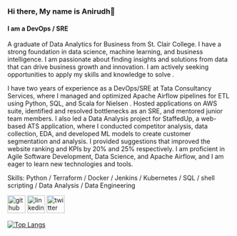 ### Hi there, My name is Anirudh👋
#### I am a DevOps / SRE
A graduate of Data Analytics for Business from St. Clair College. I have a strong foundation in data science, machine learning, and business intelligence. I am passionate about finding insights and solutions from data that can drive business growth and innovation. I am actively seeking opportunities to apply my skills and knowledge to solve .

I have two years of experience as a DevOps/SRE at Tata Consultancy Services, where I managed and optimized Apache Airflow pipelines for ETL using Python, SQL, and Scala for Nielsen . Hosted applications on AWS suite, identified and resolved bottlenecks as an SRE, and mentored junior team members. I also led a Data Analysis project for StaffedUp, a web-based ATS application, where I conducted competitor analysis, data collection, EDA, and developed ML models to create customer segmentation and analysis. I provided suggestions that improved the website ranking and KPIs by 20% and 25% respectively. I am proficient in Agile Software Development, Data Science, and Apache Airflow, and I am eager to learn new technologies and tools.

Skills: Python / Terraform / Docker / Jenkins / Kubernetes / SQL / shell scripting / Data Analysis / Data Engineering



[<img src='https://cdn.jsdelivr.net/npm/simple-icons@3.0.1/icons/github.svg' alt='github' height='40'>](https://github.com/ace97)  [<img src='https://cdn.jsdelivr.net/npm/simple-icons@3.0.1/icons/linkedin.svg' alt='linkedin' height='40'>](https://www.linkedin.com/in/anirudhce/)  [<img src='https://cdn.jsdelivr.net/npm/simple-icons@3.0.1/icons/twitter.svg' alt='twitter' height='40'>](https://twitter.com/AnirudhCE)  


[![Top Langs](https://github-readme-stats.vercel.app/api/top-langs/?username=ace97&layout=compact)](https://github.com/anuraghazra/github-readme-stats)

<!-- ![GitHub streak stats](https://streak-stats.demolab.com/?user=ace97) -->

